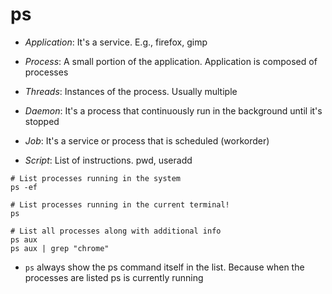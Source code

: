 # ps

- _Application_: It's a service. E.g., firefox, gimp
- _Process_: A small portion of the application. Application is composed of processes
- _Threads_: Instances of the process. Usually multiple

- _Daemon_: It's a process that continuously run in the background until it's stopped
- _Job_: It's a service or process that is scheduled (workorder)
- _Script_: List of instructions. pwd, useradd

```shell
# List processes running in the system
ps -ef

# List processes running in the current terminal!
ps

# List all processes along with additional info
ps aux
ps aux | grep "chrome"
```

- `ps` always show the ps command itself in the list. Because when the processes are listed ps is currently running
